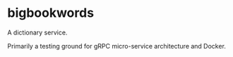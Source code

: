 # bigbookwords
A dictionary service.

Primarily a testing ground for gRPC micro-service architecture and Docker.
